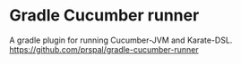 # Gradle Cucumber runner

A gradle plugin for running Cucumber-JVM and Karate-DSL.
https://github.com/prspal/gradle-cucumber-runner
